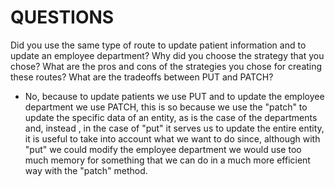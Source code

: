 # QUESTIONS

Did you use the same type of route to update patient information and to update an employee department?
Why did you choose the strategy that you chose?
What are the pros and cons of the strategies you chose for creating these routes?
What are the tradeoffs between PUT and PATCH?

- No, because to update patients we use PUT and to update the employee department we use PATCH, this is so because we use the "patch" to update the specific data of an entity, as is the case of the departments and, instead , in the case of "put" it serves us to update the entire entity, it is useful to take into account what we want to do since, although with "put" we could modify the employee department we would use too much memory for something that we can do in a much more efficient way with the "patch" method.

